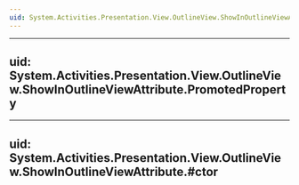 ```yaml
---
uid: System.Activities.Presentation.View.OutlineView.ShowInOutlineViewAttribute
---
```


---
uid: System.Activities.Presentation.View.OutlineView.ShowInOutlineViewAttribute.PromotedProperty
---

---
uid: System.Activities.Presentation.View.OutlineView.ShowInOutlineViewAttribute.#ctor
---
